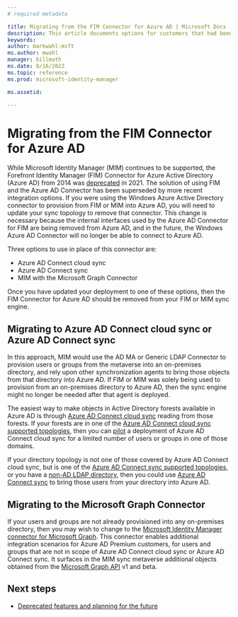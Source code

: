 ```yaml
---
# required metadata

title: Migrating from the FIM Connector for Azure AD | Microsoft Docs
description: This article documents options for customers that had been using the FIM Connector for Azure AD.
keywords:
author: markwahl-msft
ms.author: mwahl
manager: billmath
ms.date: 8/16/2022
ms.topic: reference
ms.prod: microsoft-identity-manager

ms.assetid:

---
```


# Migrating from the FIM Connector for Azure AD

While Microsoft Identity Manager (MIM) continues to be supported, the Forefront Identity Manager (FIM) Connector for Azure Active Directory (Azure AD) from 2014 was [deprecated](microsoft-identity-manager-2016-deprecated-features.md) in 2021.  The solution of using FIM and the Azure AD Connector has been superseded by more recent integration options.  If you were using the Windows Azure Active Directory connector to provision from FIM or MIM into Azure AD, you will need to update your sync topology to remove that connector.  This change is necessary because the internal interfaces used by the Azure AD Connector for FIM are being removed from Azure AD, and in the future, the Windows Azure AD Connector will no longer be able to connect to Azure AD.

Three options to use in place of this connector are:

* Azure AD Connect cloud sync
* Azure AD Connect sync
* MIM with the Microsoft Graph Connector

Once you have updated your deployment to one of these options, then the FIM Connector for Azure AD should be removed from your FIM or MIM sync engine.  

## Migrating to Azure AD Connect cloud sync or Azure AD Connect sync

In this approach, MIM would use the AD MA or Generic LDAP Connector to provision users or groups from the metaverse into an on-premises directory, and rely upon other synchronization agents to bring those objects from that directory into Azure AD.  If FIM or MIM was solely being used to provision from an on-premises directory to Azure AD, then the sync engine might no longer be needed after that agent is deployed.

The easiest way to make objects in Active Directory forests available in Azure AD is through [Azure AD Connect cloud sync](/active-directory/cloud-sync/what-is-cloud-sync) reading from those forests.  If your forests are in one of the [Azure AD Connect cloud sync supported topologies](/azure/active-directory/cloud-sync/plan-cloud-sync-topologies), then you can [pilot](/azure/active-directory/cloud-sync/tutorial-pilot-aadc-aadccp) a deployment of Azure AD Connect cloud sync for a limited number of users or groups in one of those domains.

If your directory topology is not one of those covered by Azure AD Connect cloud sync, but is one of the [Azure AD Connect sync supported topologies](/azure/active-directory/hybrid/plan-connect-topologies), or you have a [non-AD LDAP directory](/azure/active-directory/fundamentals/sync-ldap), then you could use [Azure AD Connect sync](/azure/active-directory/hybrid/how-to-connect-install-roadmap) to bring those users from your directory into Azure AD.

## Migrating to the Microsoft Graph Connector

If your users and groups are not already provisioned into any on-premises directory, then you may wish to change to the [Microsoft Identity Manager connector for Microsoft Graph](microsoft-identity-manager-2016-connector-graph.md).  This connector enables additional integration scenarios for Azure AD Premium customers, for users and groups that are not in scope of Azure AD Connect cloud sync or Azure AD Connect sync.  It surfaces in the MIM sync metaverse additional objects obtained from the [Microsoft Graph API](https://developer.microsoft.com/en-us/graph/) v1 and beta.

## Next steps

* [Deprecated features and planning for the future](microsoft-identity-manager-2016-deprecated-features.md)
